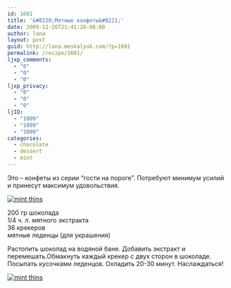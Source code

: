 ```yaml
---
id: 1601
title: '&#8220;Мятные конфеты&#8221;'
date: 2009-12-26T21:41:28-08:00
author: lana
layout: post
guid: http://lana.moskalyuk.com/?p=1601
permalink: /recipe/1601/
ljxp_comments:
  - "0"
  - "0"
  - "0"
ljxp_privacy:
  - "0"
  - "0"
  - "0"
ljID:
  - "1009"
  - "1009"
  - "1009"
categories:
  - chocolate
  - dessert
  - mint
---
```

Это &#8211; конфеты из серии &#8220;гости на пороге&#8221;. Потребуют минимум усилий и принесут максимум удовольствия.

<a class="flickr-image alignnone" title="mint thins" href="http://www.flickr.com/photos/67405678@N00/4217296121/" target="_blank"><img src="http://farm5.static.flickr.com/4027/4217296121_a592de4cf2.jpg" alt="mint thins" /></a>

200 гр шоколада  
1/4 ч. л. мятного экстракта  
36 крекеров  
мятные леденцы (для украшения)

Растопить шоколад на водяной бане. Добавить экстракт и перемешать.Обмакнуть каждый крекер с двух сторон в шоколаде. Посыпать кусочками леденцов. Охладить 20-30 минут. Наслаждаться!

<a class="flickr-image alignnone" title="mint thins" href="http://www.flickr.com/photos/67405678@N00/4218064804/" target="_blank"><img src="http://farm3.static.flickr.com/2591/4218064804_c1ca7e6daf.jpg" alt="mint thins" /></a>